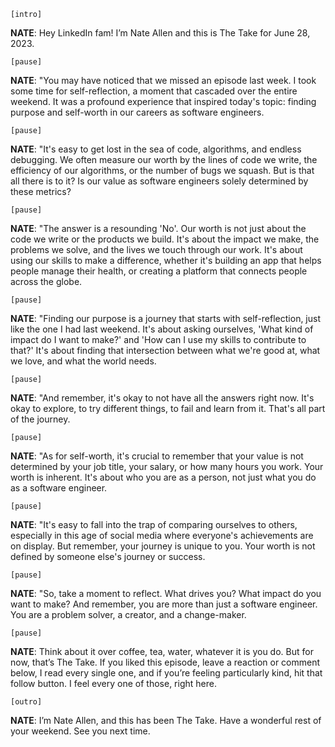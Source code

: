 `[intro]`

**NATE**: Hey LinkedIn fam! I’m Nate Allen and this is The Take for June 28, 2023.

`[pause]`

**NATE**: "You may have noticed that we missed an episode last week. I took some time for self-reflection, a moment that cascaded over the entire weekend. It was a profound experience that inspired today's topic: finding purpose and self-worth in our careers as software engineers.

`[pause]`

**NATE**: "It's easy to get lost in the sea of code, algorithms, and endless debugging. We often measure our worth by the lines of code we write, the efficiency of our algorithms, or the number of bugs we squash. But is that all there is to it? Is our value as software engineers solely determined by these metrics?

`[pause]`

**NATE**: "The answer is a resounding 'No'. Our worth is not just about the code we write or the products we build. It's about the impact we make, the problems we solve, and the lives we touch through our work. It's about using our skills to make a difference, whether it's building an app that helps people manage their health, or creating a platform that connects people across the globe.
  
`[pause]`

**NATE**: "Finding our purpose is a journey that starts with self-reflection, just like the one I had last weekend. It's about asking ourselves, 'What kind of impact do I want to make?' and 'How can I use my skills to contribute to that?' It's about finding that intersection between what we're good at, what we love, and what the world needs.

`[pause]`

**NATE**: "And remember, it's okay to not have all the answers right now. It's okay to explore, to try different things, to fail and learn from it. That's all part of the journey.

`[pause]`

**NATE**: "As for self-worth, it's crucial to remember that your value is not determined by your job title, your salary, or how many hours you work. Your worth is inherent. It's about who you are as a person, not just what you do as a software engineer.

`[pause]`

**NATE**: "It's easy to fall into the trap of comparing ourselves to others, especially in this age of social media where everyone's achievements are on display. But remember, your journey is unique to you. Your worth is not defined by someone else's journey or success.

`[pause]`

**NATE**: "So, take a moment to reflect. What drives you? What impact do you want to make? And remember, you are more than just a software engineer. You are a problem solver, a creator, and a change-maker.

`[pause]`

**NATE**: Think about it over coffee, tea, water, whatever it is you do. But for now, that’s The Take. If you liked this episode, leave a reaction or comment below, I read every single one, and if you’re feeling particularly kind, hit that follow button. I feel every one of those, right here.

`[outro]`

**NATE**: I’m Nate Allen, and this has been The Take. Have a wonderful rest of your weekend. See you next time.